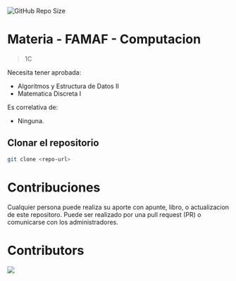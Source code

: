 ![GitHub Repo Size](https://img.shields.io/github/repo-size/FAMAF-resources/3ro_1C-Matematica_Discreta_II-FAMAF)

# Materia - FAMAF - Computacion

> 1C

Necesita tener aprobada:

- Algoritmos y Estructura de Datos II
- Matematica Discreta I

Es correlativa de:

- Ninguna.

## Clonar el repositorio

```bash
git clone <repo-url>
```

# Contribuciones

Cualquier persona puede realiza su aporte con apunte, libro, o actualizacion de este repositoro. Puede ser realizado por una pull request (PR) o comunicarse con los administradores.

# Contributors
<a href="https://github.com/FAMAF-resources/3ro_1C-Matematica_Discreta_II-FAMAF/graphs/contributors">
  <img src="https://contrib.rocks/image?repo=FAMAF-resources/3ro_1C-Matematica_Discreta_II-FAMAF"/>
</a>
